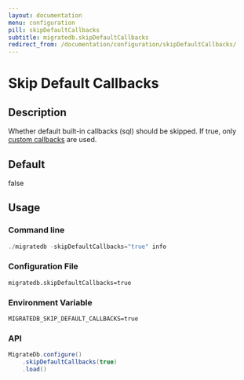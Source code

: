 ```yaml
---
layout: documentation
menu: configuration
pill: skipDefaultCallbacks
subtitle: migratedb.skipDefaultCallbacks
redirect_from: /documentation/configuration/skipDefaultCallbacks/
---
```


# Skip Default Callbacks

## Description

Whether default built-in callbacks (sql) should be skipped. If true,
only [custom callbacks](/migratedb/documentation/configuration/parameters/callbacks) are used.

## Default

false

## Usage

### Command line

```powershell
./migratedb -skipDefaultCallbacks="true" info
```

### Configuration File

```properties
migratedb.skipDefaultCallbacks=true
```

### Environment Variable

```properties
MIGRATEDB_SKIP_DEFAULT_CALLBACKS=true
```

### API

```java
MigrateDb.configure()
    .skipDefaultCallbacks(true)
    .load()
```

